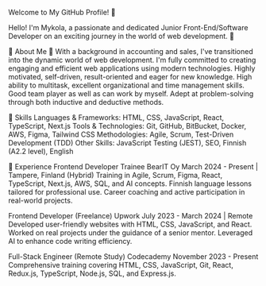    Welcome to My GitHub Profile! 👋
   
Hello! I'm Mykola, a passionate and dedicated Junior Front-End/Software Developer on an exciting journey in the world of web development. 🚀

🌟 About Me
🌱 With a background in accounting and sales, I've transitioned into the dynamic world of web development. I'm fully committed to creating engaging and efficient web applications using modern technologies.
Highly motivated, self-driven, result-oriented and eager for new knowledge. High ability to multitask, excellent organizational and time management skills. Good team player as well as can work by myself. Adept at problem-solving through both inductive and deductive methods.

🔧 Skills
Languages & Frameworks: HTML, CSS, JavaScript, React, TypeScript, Next.js
Tools & Technologies: Git, GitHub, BitBucket, Docker, AWS, Figma, Tailwind CSS
Methodologies: Agile, Scrum, Test-Driven Development (TDD)
Other Skills: JavaScript Testing (JEST), SEO, Finnish (A2.2 level), English



💼 Experience
Frontend Developer Trainee
BearIT Oy
March 2024 - Present | Tampere, Finland (Hybrid)
Training in Agile, Scrum, Figma, React, TypeScript, Next.js, AWS, SQL, and AI concepts.
Finnish language lessons tailored for professional use.
Career coaching and active participation in real-world projects.

Frontend Developer (Freelance)
Upwork
July 2023 - March 2024 | Remote
Developed user-friendly websites with HTML, CSS, JavaScript, and React.
Worked on real projects under the guidance of a senior mentor.
Leveraged AI to enhance code writing efficiency.

Full-Stack Engineer (Remote Study)
Codecademy
November 2023 - Present
Comprehensive training covering HTML, CSS, JavaScript, Git, React, Redux.js, TypeScript, Node.js, SQL, and Express.js.
